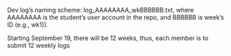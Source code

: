 Dev log’s naming scheme: log_AAAAAAAA_wkBBBBBB.txt, where AAAAAAAA is the
student’s user account in the repo, and BBBBBB is week’s ID (e.g., wk1)).

Starting September 19, there will be 12 weeks, thus, each member is to submit 12 weekly logs
